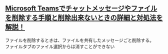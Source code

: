 ## [Microsoft Teamsでチャットメッセージやファイルを削除する手順と削除出来ないときの詳細と対処法を解説！](https://app-story.net/microsoft-teams-chat-delete/#i-14)

ファイルを削除するときは、ファイルを共有したメッセージごと削除する。<br>
ファイルタブのファイル選択からは消すことができない<br>
